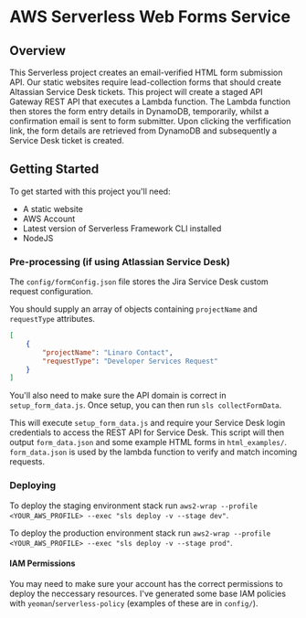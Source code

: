 # AWS Serverless Web Forms Service

## Overview

This Serverless project creates an email-verified HTML form submission API. Our static websites require lead-collection forms that should create Altassian Service Desk tickets. This project will create a staged API Gateway REST API that executes a Lambda function. The Lambda function then stores the form entry details in DynamoDB, temporarily, whilst a confirmation email is sent to form submitter. Upon clicking the verfification link, the form details are retrieved from DynamoDB and subsequently a Service Desk ticket is created.

## Getting Started

To get started with this project you'll need:

- A static website
- AWS Account
- Latest version of Serverless Framework CLI installed
- NodeJS

### Pre-processing (if using Atlassian Service Desk)

The `config/formConfig.json` file stores the Jira Service Desk custom request configuration.

You should supply an array of objects containing `projectName` and `requestType` attributes.

```json
[
    {
        "projectName": "Linaro Contact",
        "requestType": "Developer Services Request"
    }
]
```

You'll also need to make sure the API domain is correct in `setup_form_data.js`. Once setup, you can then run `sls collectFormData`. 

This will execute `setup_form_data.js` and require your Service Desk login credentials to access the REST API for Service Desk. This script will then output `form_data.json` and some example HTML forms in `html_examples/`. `form_data.json` is used by the lambda function to verify and match incoming requests.

### Deploying

To deploy the staging environment stack run `aws2-wrap --profile <YOUR_AWS_PROFILE> --exec "sls deploy -v --stage dev"`.

To deploy the production environment stack run `aws2-wrap --profile <YOUR_AWS_PROFILE> --exec "sls deploy -v --stage prod"`.

#### IAM Permissions

You may need to make sure your account has the correct permissions to deploy the neccessary resources. I've generated some base IAM policies with `yeoman`/`serverless-policy` (examples of these are in `config/`).
